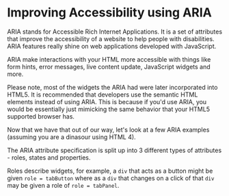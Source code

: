 # Improving Accessibility using ARIA

ARIA stands for Accessible Rich Internet Applications. It is a set of attributes that improve the accessibility of a website to help people with disabilities. ARIA features really shine on web applications developed with JavaScript.

ARIA make interactions with your HTML more accessible with things like form hints, error messages, live content update, JavaScript widgets and more.

Please note, most of the widgets the ARIA had were later incorporated into HTML5. It is recommended that developers use the semantic HTML elements instead of using ARIA. This is because if you'd use ARIA, you would be essentially just mimicking the same behavior that your HTML5 supported browser has.

Now that we have that out of our way, let's look at a few ARIA examples (assuming you are a dinasour using HTML 4).

The ARIA attribute specification is split up into 3 different types of attributes - roles, states and properties.

Roles describe widgets, for example, a `div` that acts as a button might be given `role = tabButton` where as a `div` that changes on a click of that `div` may be given a role of `role = tabPanel`.

